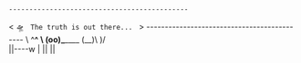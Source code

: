     --------------------------------------------
  < 🛸 <code> The truth is out there... </code> >
    --------------------------------------------
        \   ^__^
         \  (oo)\_______
            (__)\       )\/\
                ||----w |
                ||     ||

